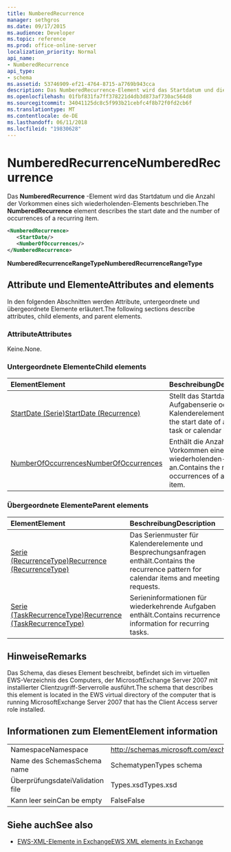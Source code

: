 ```yaml
---
title: NumberedRecurrence
manager: sethgros
ms.date: 09/17/2015
ms.audience: Developer
ms.topic: reference
ms.prod: office-online-server
localization_priority: Normal
api_name:
- NumberedRecurrence
api_type:
- schema
ms.assetid: 53746909-ef21-4764-8715-a7769b943cca
description: Das NumberedRecurrence-Element wird das Startdatum und die Anzahl der Vorkommen eines sich wiederholenden-Elements beschrieben.
ms.openlocfilehash: 01fbf831fa7ff378221d4db3d873af730ac564d8
ms.sourcegitcommit: 34041125dc8c5f993b21cebfc4f8b72f0fd2cb6f
ms.translationtype: MT
ms.contentlocale: de-DE
ms.lasthandoff: 06/11/2018
ms.locfileid: "19830628"
---
```

# <a name="numberedrecurrence"></a><span data-ttu-id="e9235-103">NumberedRecurrence</span><span class="sxs-lookup"><span data-stu-id="e9235-103">NumberedRecurrence</span></span>

<span data-ttu-id="e9235-104">Das **NumberedRecurrence** -Element wird das Startdatum und die Anzahl der Vorkommen eines sich wiederholenden-Elements beschrieben.</span><span class="sxs-lookup"><span data-stu-id="e9235-104">The **NumberedRecurrence** element describes the start date and the number of occurrences of a recurring item.</span></span> 
  
```xml
<NumberedRecurrence>
   <StartDate/>
   <NumberOfOccurrences/>
</NumberedRecurrence>
```

 <span data-ttu-id="e9235-105">**NumberedRecurrenceRangeType**</span><span class="sxs-lookup"><span data-stu-id="e9235-105">**NumberedRecurrenceRangeType**</span></span>
## <a name="attributes-and-elements"></a><span data-ttu-id="e9235-106">Attribute und Elemente</span><span class="sxs-lookup"><span data-stu-id="e9235-106">Attributes and elements</span></span>

<span data-ttu-id="e9235-107">In den folgenden Abschnitten werden Attribute, untergeordnete und übergeordnete Elemente erläutert.</span><span class="sxs-lookup"><span data-stu-id="e9235-107">The following sections describe attributes, child elements, and parent elements.</span></span>
  
### <a name="attributes"></a><span data-ttu-id="e9235-108">Attribute</span><span class="sxs-lookup"><span data-stu-id="e9235-108">Attributes</span></span>

<span data-ttu-id="e9235-109">Keine.</span><span class="sxs-lookup"><span data-stu-id="e9235-109">None.</span></span>
  
### <a name="child-elements"></a><span data-ttu-id="e9235-110">Untergeordnete Elemente</span><span class="sxs-lookup"><span data-stu-id="e9235-110">Child elements</span></span>

|<span data-ttu-id="e9235-111">**Element**</span><span class="sxs-lookup"><span data-stu-id="e9235-111">**Element**</span></span>|<span data-ttu-id="e9235-112">**Beschreibung**</span><span class="sxs-lookup"><span data-stu-id="e9235-112">**Description**</span></span>|
|:-----|:-----|
|[<span data-ttu-id="e9235-113">StartDate (Serie)</span><span class="sxs-lookup"><span data-stu-id="e9235-113">StartDate (Recurrence)</span></span>](startdate-recurrence.md) <br/> |<span data-ttu-id="e9235-114">Stellt das Startdatum einer Aufgabenserie oder Kalenderelement.</span><span class="sxs-lookup"><span data-stu-id="e9235-114">Represents the start date of a recurring task or calendar item.</span></span>  <br/> |
|[<span data-ttu-id="e9235-115">NumberOfOccurrences</span><span class="sxs-lookup"><span data-stu-id="e9235-115">NumberOfOccurrences</span></span>](numberofoccurrences.md) <br/> |<span data-ttu-id="e9235-116">Enthält die Anzahl der Vorkommen eines sich wiederholenden-Elements an.</span><span class="sxs-lookup"><span data-stu-id="e9235-116">Contains the number of occurrences of a recurring item.</span></span>  <br/> |
   
### <a name="parent-elements"></a><span data-ttu-id="e9235-117">Übergeordnete Elemente</span><span class="sxs-lookup"><span data-stu-id="e9235-117">Parent elements</span></span>

|<span data-ttu-id="e9235-118">**Element**</span><span class="sxs-lookup"><span data-stu-id="e9235-118">**Element**</span></span>|<span data-ttu-id="e9235-119">**Beschreibung**</span><span class="sxs-lookup"><span data-stu-id="e9235-119">**Description**</span></span>|
|:-----|:-----|
|[<span data-ttu-id="e9235-120">Serie (RecurrenceType)</span><span class="sxs-lookup"><span data-stu-id="e9235-120">Recurrence (RecurrenceType)</span></span>](recurrence-recurrencetype.md) <br/> |<span data-ttu-id="e9235-121">Das Serienmuster für Kalenderelemente und Besprechungsanfragen enthält.</span><span class="sxs-lookup"><span data-stu-id="e9235-121">Contains the recurrence pattern for calendar items and meeting requests.</span></span>  <br/> |
|[<span data-ttu-id="e9235-122">Serie (TaskRecurrenceType)</span><span class="sxs-lookup"><span data-stu-id="e9235-122">Recurrence (TaskRecurrenceType)</span></span>](recurrence-taskrecurrencetype.md) <br/> |<span data-ttu-id="e9235-123">Serieninformationen für wiederkehrende Aufgaben enthält.</span><span class="sxs-lookup"><span data-stu-id="e9235-123">Contains recurrence information for recurring tasks.</span></span>  <br/> |
   
## <a name="remarks"></a><span data-ttu-id="e9235-124">Hinweise</span><span class="sxs-lookup"><span data-stu-id="e9235-124">Remarks</span></span>

<span data-ttu-id="e9235-125">Das Schema, das dieses Element beschreibt, befindet sich im virtuellen EWS-Verzeichnis des Computers, der MicrosoftExchange Server 2007 mit installierter Clientzugriff-Serverrolle ausführt.</span><span class="sxs-lookup"><span data-stu-id="e9235-125">The schema that describes this element is located in the EWS virtual directory of the computer that is running MicrosoftExchange Server 2007 that has the Client Access server role installed.</span></span>
  
## <a name="element-information"></a><span data-ttu-id="e9235-126">Informationen zum Element</span><span class="sxs-lookup"><span data-stu-id="e9235-126">Element information</span></span>

|||
|:-----|:-----|
|<span data-ttu-id="e9235-127">Namespace</span><span class="sxs-lookup"><span data-stu-id="e9235-127">Namespace</span></span>  <br/> |http://schemas.microsoft.com/exchange/services/2006/types  <br/> |
|<span data-ttu-id="e9235-128">Name des Schemas</span><span class="sxs-lookup"><span data-stu-id="e9235-128">Schema name</span></span>  <br/> |<span data-ttu-id="e9235-129">Schematypen</span><span class="sxs-lookup"><span data-stu-id="e9235-129">Types schema</span></span>  <br/> |
|<span data-ttu-id="e9235-130">Überprüfungsdatei</span><span class="sxs-lookup"><span data-stu-id="e9235-130">Validation file</span></span>  <br/> |<span data-ttu-id="e9235-131">Types.xsd</span><span class="sxs-lookup"><span data-stu-id="e9235-131">Types.xsd</span></span>  <br/> |
|<span data-ttu-id="e9235-132">Kann leer sein</span><span class="sxs-lookup"><span data-stu-id="e9235-132">Can be empty</span></span>  <br/> |<span data-ttu-id="e9235-133">False</span><span class="sxs-lookup"><span data-stu-id="e9235-133">False</span></span>  <br/> |
   
## <a name="see-also"></a><span data-ttu-id="e9235-134">Siehe auch</span><span class="sxs-lookup"><span data-stu-id="e9235-134">See also</span></span>



- [<span data-ttu-id="e9235-135">EWS-XML-Elemente in Exchange</span><span class="sxs-lookup"><span data-stu-id="e9235-135">EWS XML elements in Exchange</span></span>](ews-xml-elements-in-exchange.md)

